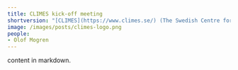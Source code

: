 ```yaml
---
title: CLIMES kick-off meeting
shortversion: "[CLIMES](https://www.climes.se/) (The Swedish Centre for Impacts of Climate Extremes) is a platform for research and training to promote scientific progress in the study of climate extremes and support societal resilience. The kick-off meeting will take place on April 26th in Uppsala Sweden. Olof Mogren will give a talk on AI for tackling climate change. [More info on the CLIMES web page](https://www.climes.se/kickoff/)."
image: /images/posts/climes-logo.png
people:
- Olof Mogren
---
```


content in markdown.

